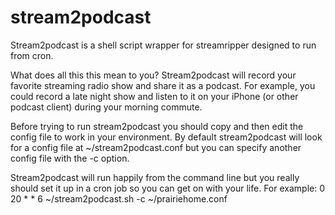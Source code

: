 stream2podcast
==============

Stream2podcast is a shell script wrapper for streamripper designed to run from cron.

What does all this this mean to you? Stream2podcast will record your favorite streaming radio show and share it as a podcast.
For example, you could record a late night show and listen to it on your iPhone (or other podcast client) during your morning commute. 

Before trying to run stream2podcast you should copy and then edit the config file to work in your environment.
By default stream2podcast will look for a config file at ~/stream2podcast.conf but you can specify another config file with the -c option.

Stream2podcast will run happily from the command line but you really should set it up in a cron job so you can get on with your life.
For example:
0 20 * * 6  ~/stream2podcast.sh -c ~/prairiehome.conf

